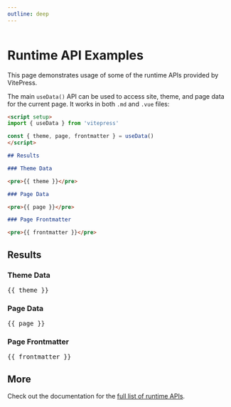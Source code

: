 ```yaml
---
outline: deep
---
```


<TokenInput :showInfo="true" />
<Img />

<Blur :shouldBlur="!store.state.tokenValid">
  <MonacoEditor />
</Blur>

<!-- <SendMsg /> -->

# Runtime API Examples

This page demonstrates usage of some of the runtime APIs provided by VitePress.

The main `useData()` API can be used to access site, theme, and page data for the current page. It works in both `.md` and `.vue` files:

```md
<script setup>
import { useData } from 'vitepress'

const { theme, page, frontmatter } = useData()
</script>

## Results

### Theme Data

<pre>{{ theme }}</pre>

### Page Data

<pre>{{ page }}</pre>

### Page Frontmatter

<pre>{{ frontmatter }}</pre>
```

## Results

### Theme Data

<pre>{{ theme }}</pre>

### Page Data

<pre>{{ page }}</pre>

### Page Frontmatter

<pre>{{ frontmatter }}</pre>

## More

Check out the documentation for the [full list of runtime APIs](https://vitepress.dev/reference/runtime-api#usedata).

<script setup>
import { useData } from 'vitepress'
import { inBrowser } from 'vitepress';
import { defineAsyncComponent, inject, onMounted } from 'vue';
import Img from './.vitepress/components/Img.vue'
import TokenInput from './.vitepress/components/token_handler.vue'
import { useCustomStore } from './.vitepress/util/store'

import Blur from './.vitepress/components/blur.vue'
// import SendMsg from './.vitepress/components/SendMsg.vue'
// import Img from './docs/.vitepress/components/Img.vue'
// import SpeedyCardEditor from './docs/.vitepress/components/SpeedyCardEditor.vue'


const store = useCustomStore();

const { site, theme, page, frontmatter } = useData()

const MonacoEditor = inBrowser
  ? defineAsyncComponent(() => import('.vitepress/components/monaco.vue'))
  : () => null;

</script>
